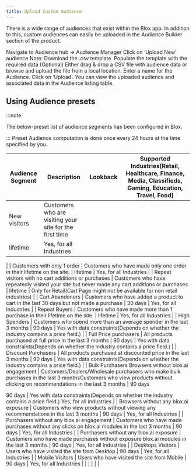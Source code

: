 ```yaml
---
title: Upload Custom Audience
---
```


<head>
  <title>Previewing: To Run Ionic Apps Locally in A Web Browser</title>
  <meta
    name="description"
    content="Previewing provides many different options to test native functionality based on needs. Use this feature to easily run your Ionic app locally in a web browser."
  />
</head>

There is a wide range of audiences that exist within the Blox app. In addition to this, custom audiences can easily be uploaded in the Audience Builder section of the product. 

Navigate to Audience hub -> Audience Manager
Click on ‘Upload New’ audience
Note: Download the .csv template. Populate the template with the required data (Optional)
Either drag & drop a CSV file with audience data or browse and upload the file from a local location. 
Enter a name for the Audience.
Click on ’Upload’.
You can view the uploaded audience and associated data in the Audience listing table.

## Using Audience presets 

:::note

The below-preset list of audience segments has been configured in Blox.

:::
Preset Audience computation is done once every 24 hours at the time specified by you.

| Audience Segment | Description | Lookback | Supported Industries(Retail, Healthcare, Finance, Media, Classifieds, Gaming, Education, Travel, Food) |
| --- | --- | --- | --- |
| New visitors | Customers who are visiting your site for the first time
 | lifetime | Yes, for all Industries
 |
| Customers with only 1 order | Customers who have made only one order in their lifetime on the site. | lifetime | Yes, for all Industries
 |
| Repeat visitors with no cart additions or purchases | Customers who have repeatedly visited your site but never made any cart additions or purchases | lifetime | Only for Retail(Cart Page might not be available for non retail industries) |
| Cart Abandoners | Customers who have added a product to cart in the last 30 days but not made a purchase | 30 days | Yes, for all Industries
 |
| Repeat Buyers | Customers who have made more than 1 purchase in their lifetime on the site.
 | lifetime | Yes, for all Industries
 |
| High Spenders | Customers who spend more than an average spender in the last 3 months
 | 90 days | Yes with data constraints(Depends on whether the industry contains a price field.) |
| Full Price purchasers | All products purchased at full price in the last 3 months
 | 90 days | Yes with data constraints(Depends on whether the industry contains a price field.) |
| Discount Purchasers | All products purchased at discounted price in the last 3 months
 | 90 days | Yes with data constraints(Depends on whether the industry contains a price field.) |
| Bulk Purchasers
Browsers without blox.ai engagement | Customers/Dealers/Wholesale purchasers who make bulk purchases in the last 3 monthsCustomers who view products without clicking on recommendations in the last 3 months
 | 90 days

90 days | Yes with data constraints(Depends on whether the industry contains a price field.)
Yes, for all industries |
| Browsers without any blox.ai exposure | Customers who view products without viewing any recommendations in the last 3 months
 | 90 days | Yes, for all Industries
 |
| Purchasers without any blox.ai engagement | Customers who have made purchases without any clicks on blox.ai modules in the last 3 months
 | 90 days | Yes, for all Industries
 |
| Purchasers without any blox.ai exposure | Customers who have made purchases without exposure blox.ai modules in the last 3 months
 | 90 days | Yes, for all Industries
 |
| Desktops Visitors | Users who have visited the site from Desktop
 | 90 days | Yes, for all Industries
 |
| Mobile Visitors | Users who have visited the site from Mobile
 | 90 days | Yes, for all Industries
 |
|
 |
 |
 |
 |